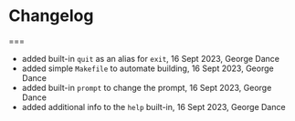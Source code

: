 # Changelog
===

- added built-in `quit` as an alias for `exit`, 16 Sept 2023, George Dance
- added simple `Makefile` to automate building, 16 Sept 2023, George Dance
- added built-in `prompt` to change the prompt, 16 Sept 2023, George Dance
- added additional info to the `help` built-in, 16 Sept 2023, George Dance

